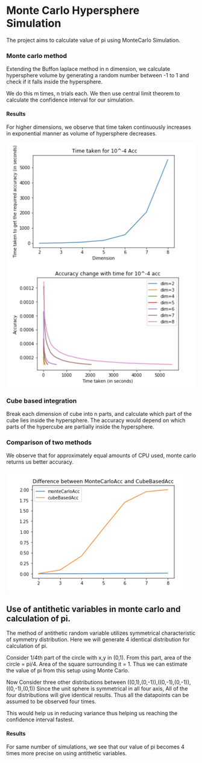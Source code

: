 # Monte Carlo Hypersphere Simulation

The project aims to calculate value of pi using MonteCarlo Simulation.


### Monte carlo method
Extending the Buffon laplace method in n dimension, 
we calculate hypersphere volume by generating a random number between -1 to 1 and check if it falls inside the hypersphere.

We do this m times, n trials each. We then use central limit theorem to calculate the confidence interval for our simulation.


#### Results
For higher dimensions, we observe that time taken continuously increases in exponential manner as volume of hypersphere decreases.

![](.README_images/9f812adc.png)





### Cube based integration
Break each dimension of cube into n parts, and calculate which part of the cube lies inside the hypersphere. The accuracy would depend on which parts of the hypercube are partially inside the hypersphere.

### Comparison of two methods

We observe that for approximately equal amounts of CPU used, monte carlo returns us better accuracy.

![](.README_images/0c050630.png)


## Use of antithetic variables in monte carlo and calculation of pi.

The method of antithetic random variable utilizes symmetrical characteristic of
symmetry distribution. Here we will generate 4 identical distribution for calculation of pi.

Consider 1/4th part of the circle with x,y in (0,1).
From this part, area of the circle = pi/4. Area of the square surrounding it = 1.
Thus we can estimate the value of pi from this setup using Monte Carlo.   

Now Consider three other distributions between ((0,1),(0,-1)),((0,-1),(0,-1)),((0,-1),(0,1))
Since the unit sphere is symmetrical in all four axis, All of the four distributions will give identical results. Thus all the datapoints can be assumed to be observed four times.

This would help us in reducing variance thus helping us reaching the confidence interval fastest.

#### Results

For same number of simulations, we see that our value of pi becomes 4 times more precise on using antithetic variables.